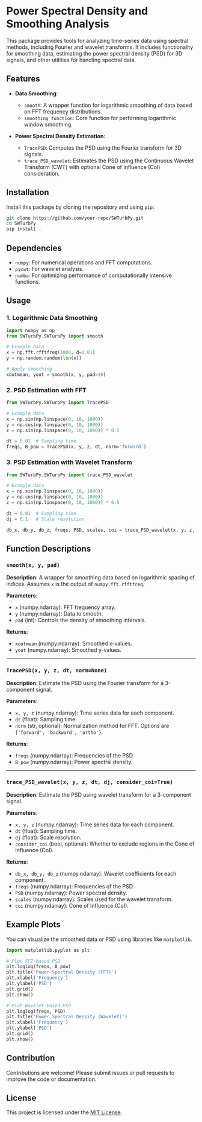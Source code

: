 
# Power Spectral Density and Smoothing Analysis

This package provides tools for analyzing time-series data using spectral methods, including Fourier and wavelet transforms. It includes functionality for smoothing data, estimating the power spectral density (PSD) for 3D signals, and other utilities for handling spectral data.

## Features

- **Data Smoothing**:
  - `smooth`: A wrapper function for logarithmic smoothing of data based on FFT frequency distributions.
  - `smoothing_function`: Core function for performing logarithmic window smoothing.

- **Power Spectral Density Estimation**:
  - `TracePSD`: Computes the PSD using the Fourier transform for 3D signals.
  - `trace_PSD_wavelet`: Estimates the PSD using the Continuous Wavelet Transform (CWT) with optional Cone of Influence (CoI) consideration.

## Installation

Install this package by cloning the repository and using `pip`:

```bash
git clone https://github.com/your-repo/SWTurbPy.git
cd SWTurbPy
pip install .
```

## Dependencies

- `numpy`: For numerical operations and FFT computations.
- `pycwt`: For wavelet analysis.
- `numba`: For optimizing performance of computationally intensive functions.

## Usage

### 1. Logarithmic Data Smoothing

```python
import numpy as np
from SWTurbPy.SWTurbPy import smooth

# Example data
x = np.fft.rfftfreq(1000, d=0.01)
y = np.random.random(len(x))

# Apply smoothing
xoutmean, yout = smooth(x, y, pad=10)
```

### 2. PSD Estimation with FFT

```python
from SWTurbPy.SWTurbPy import TracePSD

# Example data
x = np.sin(np.linspace(0, 10, 1000))
y = np.cos(np.linspace(0, 10, 1000))
z = np.sin(np.linspace(0, 10, 1000)) * 0.5

dt = 0.01  # Sampling time
freqs, B_pow = TracePSD(x, y, z, dt, norm='forward')
```

### 3. PSD Estimation with Wavelet Transform

```python
from SWTurbPy.SWTurbPy import trace_PSD_wavelet

# Example data
x = np.sin(np.linspace(0, 10, 1000))
y = np.cos(np.linspace(0, 10, 1000))
z = np.sin(np.linspace(0, 10, 1000)) * 0.5

dt = 0.01  # Sampling time
dj = 0.1   # Scale resolution

db_x, db_y, db_z, freqs, PSD, scales, coi = trace_PSD_wavelet(x, y, z, dt, dj, consider_coi=True)
```

## Function Descriptions

### `smooth(x, y, pad)`

**Description**: A wrapper for smoothing data based on logarithmic spacing of indices. Assumes `x` is the output of `numpy.fft.rfftfreq`.

**Parameters**:
- `x` (numpy.ndarray): FFT frequency array.
- `y` (numpy.ndarray): Data to smooth.
- `pad` (int): Controls the density of smoothing intervals.

**Returns**:
- `xoutmean` (numpy.ndarray): Smoothed x-values.
- `yout` (numpy.ndarray): Smoothed y-values.

---

### `TracePSD(x, y, z, dt, norm=None)`

**Description**: Estimate the PSD using the Fourier transform for a 3-component signal.

**Parameters**:
- `x, y, z` (numpy.ndarray): Time series data for each component.
- `dt` (float): Sampling time.
- `norm` (str, optional): Normalization method for FFT. Options are `{'forward', 'backward', 'ortho'}`.

**Returns**:
- `freqs` (numpy.ndarray): Frequencies of the PSD.
- `B_pow` (numpy.ndarray): Power spectral density.

---

### `trace_PSD_wavelet(x, y, z, dt, dj, consider_coi=True)`

**Description**: Estimate the PSD using wavelet transform for a 3-component signal.

**Parameters**:
- `x, y, z` (numpy.ndarray): Time series data for each component.
- `dt` (float): Sampling time.
- `dj` (float): Scale resolution.
- `consider_coi` (bool, optional): Whether to exclude regions in the Cone of Influence (CoI).

**Returns**:
- `db_x, db_y, db_z` (numpy.ndarray): Wavelet coefficients for each component.
- `freqs` (numpy.ndarray): Frequencies of the PSD.
- `PSD` (numpy.ndarray): Power spectral density.
- `scales` (numpy.ndarray): Scales used for the wavelet transform.
- `coi` (numpy.ndarray): Cone of Influence (CoI).

## Example Plots

You can visualize the smoothed data or PSD using libraries like `matplotlib`.

```python
import matplotlib.pyplot as plt

# Plot FFT-based PSD
plt.loglog(freqs, B_pow)
plt.title('Power Spectral Density (FFT)')
plt.xlabel('Frequency')
plt.ylabel('PSD')
plt.grid()
plt.show()

# Plot Wavelet-based PSD
plt.loglog(freqs, PSD)
plt.title('Power Spectral Density (Wavelet)')
plt.xlabel('Frequency')
plt.ylabel('PSD')
plt.grid()
plt.show()
```

## Contribution

Contributions are welcome! Please submit issues or pull requests to improve the code or documentation.

## License

This project is licensed under the [MIT License](LICENSE).
